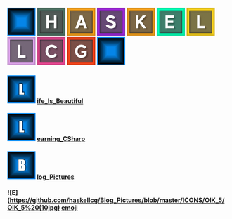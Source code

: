![Sperator](https://github.com/haskellcg/Blog_Pictures/blob/master/ICONS/OIK_5/OIK_5%20(73).jpg)
![H](https://github.com/haskellcg/Blog_Pictures/blob/master/ICONS/OIK_4/OIK_4%20(1).jpg)
![A](https://github.com/haskellcg/Blog_Pictures/blob/master/ICONS/OIK_4/OIK_4%20(269).jpg)
![S](https://github.com/haskellcg/Blog_Pictures/blob/master/ICONS/OIK_4/OIK_4%20(300).jpg)
![K](https://github.com/haskellcg/Blog_Pictures/blob/master/ICONS/OIK_4/OIK_4%20(143).jpg)
![E](https://github.com/haskellcg/Blog_Pictures/blob/master/ICONS/OIK_4/OIK_4%20(449).jpg)
![L](https://github.com/haskellcg/Blog_Pictures/blob/master/ICONS/OIK_4/OIK_4%20(256).jpg)
![L](https://github.com/haskellcg/Blog_Pictures/blob/master/ICONS/OIK_4/OIK_4%20(379).jpg)
![C](https://github.com/haskellcg/Blog_Pictures/blob/master/ICONS/OIK_4/OIK_4%20(120).jpg)
![G](https://github.com/haskellcg/Blog_Pictures/blob/master/ICONS/OIK_4/OIK_4%20(277).jpg)
![Sperator](https://github.com/haskellcg/Blog_Pictures/blob/master/ICONS/OIK_5/OIK_5%20(73).jpg)


#### ![L](https://github.com/haskellcg/Blog_Pictures/blob/master/ICONS/OIK_5/OIK_5%20(67).jpg) [ife_Is_Beautiful](https://github.com/haskellcg/Life_Is_Beautiful)
#### ![L](https://github.com/haskellcg/Blog_Pictures/blob/master/ICONS/OIK_5/OIK_5%20(67).jpg) [earning_CSharp](https://github.com/haskellcg/Learning_CSharp)
#### ![B](https://github.com/haskellcg/Blog_Pictures/blob/master/ICONS/OIK_5/OIK_5%20(30).jpg) [log_Pictures](https://github.com/haskellcg/Blog_Pictures)
#### ![E](https://github.com/haskellcg/Blog_Pictures/blob/master/ICONS/OIK_5/OIK_5%20(10jpg) [emoji](https://www.webfx.com/tools/emoji-cheat-sheet/)
